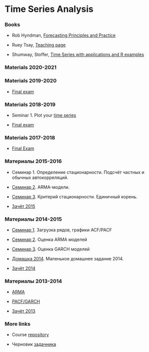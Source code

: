 # Time Series Analysis

### Books

* Rob Hyndman, [Forecasting Principles and Practice](https://otexts.com/fpp3/)

* Ruey Tsay, [Teaching page](http://faculty.chicagobooth.edu/ruey.tsay/teaching/)

* Shumway, Stoffer, [Time Series with applications and R examples](https://www.stat.pitt.edu/stoffer/tsa4/)

### Materials 2020-2021



### Materials 2019-2020

* [Final exam](https://github.com/bdemeshev/ts603/raw/master/2019_2020/final/final_2019_20.pdf)

### Materials 2018-2019

* Seminar 1. Plot your [time series](http://bdemeshev.github.io/ts603/2018_2019/report_01.html)

* [Final exam](https://github.com/bdemeshev/ts603/raw/master/2018_2019/final_2018_19/final_2018_19.pdf)

### Materials 2017-2018

* [Final Exam](https://github.com/bdemeshev/ts603/raw/master/2017/final_2017_18/final_2017_18.pdf)

###  Материалы 2015-2016

* Семинар 1. Определение стационарности. Подсчёт частных и обычных автокорреляций.

* [Семинар 2](https://github.com/bdemeshev/ts603/raw/master/2015/sem_01_arma.R). ARMA-модели.

* [Семинар 3](https://github.com/bdemeshev/ts603/raw/master/2015/sem_02_unit_root.R). Критерий стационарности. Единичный корень.

* [Зачёт 2015](https://github.com/bdemeshev/ts603/raw/master/2015/zachet_15.pdf)

###  Материалы 2014-2015

* [Семинар 1](http://bdemeshev.github.io/ts603/2014/sem_01_arma.html). Загрузка рядов, графики ACF/PACF

* [Семинар 2](http://bdemeshev.github.io/ts603/2014/sem_02_arma_estim.html). Оценка ARMA моделей

* [Семинар 3](http://bdemeshev.github.io/ts603/2014/sem_03_garch.html). Оценка GARCH моделей

* [Домашка 2014](http://bdemeshev.github.io/ts603/2014/home_task_14.html). Маленькое домашнее задание 2014.

* [Зачёт 2014](https://github.com/bdemeshev/ts603/raw/master/2014/zachet_14.pdf)

###  Материалы 2013-2014

* [ARMA](https://github.com/bdemeshev/ts603/raw/master/2013/binst_ts_1_arma.R)

* [PACF/GARCH](https://github.com/bdemeshev/ts603/raw/master/2013/bints_ts_pacf_garch.R)

* [Зачёт 2013](https://github.com/bdemeshev/ts603/raw/master/2013/binst_ts_exam_14/binst_ts_exam_14.pdf)


### More links

* Course [repository](https://github.com/bdemeshev/ts603)

* Черновик [задачника](https://github.com/bdemeshev/ts_pset)
